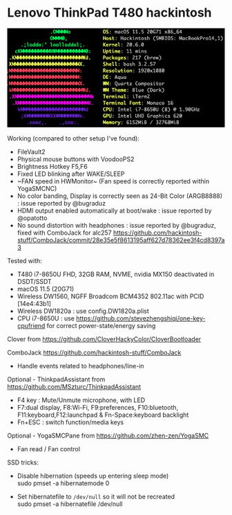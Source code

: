 <h1>Lenovo ThinkPad T480 hackintosh</h1>
<div style="text-align:center"><img src="neofetch.png"/></div>

Working (compared to other setup I've found):

* FileVault2
* Physical mouse buttons with VoodooPS2
* Brightness Hotkey F5,F6
* Fixed LED blinking after WAKE/SLEEP
* ~FAN speed in HWMonitor~ (Fan speed is correctly reported within YogaSMCNC)
* No color banding, Display is correctly seen as 24-Bit Color (ARGB8888) : issue reported by @bugraduz 
* HDMI output enabled automatically at boot/wake : issue reported by @opatotto
* No sound distortion with headphones : issue reported by @bugraduz, fixed with ComboJack for alc257 https://github.com/hackintosh-stuff/ComboJack/commit/28e35e5f8613195aff627d78362ee3f4cd8397a3

Tested with:
* T480 i7-8650U FHD, 32GB RAM, NVME, nvidia MX150 deactivated in DSDT/SSDT
* macOS 11.5 (20G71)
* Wireless DW1560, NGFF Broadcom BCM4352 802.11ac with PCID [14e4:43b1]
* Wireless DW1820a : use config.DW1820a.plist
* CPU i7-8650U : use https://github.com/stevezhengshiqi/one-key-cpufriend for correct power-state/energy saving



Clover from https://github.com/CloverHackyColor/CloverBootloader

ComboJack https://github.com/hackintosh-stuff/ComboJack
- Handle events related to headphones/line-in

Optional - ThinkpadAssistant from https://github.com/MSzturc/ThinkpadAssistant
- F4 key : Mute/Unmute microphone, with LED
- F7:dual display, F8:Wi-Fi, F9:preferences, F10:bluetooth, F11:keyboard,F12:launchpad & Fn-Space:keyboard backlight
- Fn+ESC : switch function/media keys

Optional - YogaSMCPane from https://github.com/zhen-zen/YogaSMC
- Fan read / Fan control

SSD tricks:

* Disable hibernation (speeds up entering sleep mode)  
sudo pmset -a hibernatemode 0

* Set hibernatefile to `/dev/null` so it will not be recreated  
sudo pmset -a hibernatefile /dev/null
